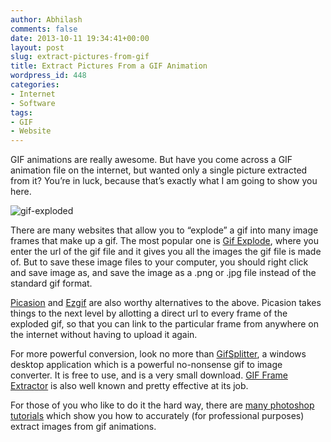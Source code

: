 ```yaml
---
author: Abhilash
comments: false
date: 2013-10-11 19:34:41+00:00
layout: post
slug: extract-pictures-from-gif
title: Extract Pictures From a GIF Animation
wordpress_id: 448
categories:
- Internet
- Software
tags:
- GIF
- Website
---
```


GIF animations are really awesome. But have you come across a GIF animation file on the internet, but wanted only a single picture extracted from it? You’re in luck, because that’s exactly what I am going to show you here.

![gif-exploded](http://img.techcovered.org/tc/gif-exploded.png)

There are many websites that allow you to “explode” a gif into many image frames that make up a gif. The most popular one is [Gif Explode](http://gif-explode.com/), where you enter the url of the gif file and it gives you all the images the gif file is made of. But to save these image files to your computer, you should right click and save image as, and save the image as a .png or .jpg file instead of the standard gif format.

[Picasion](http://picasion.com/get-frames/) and [Ezgif](http://ezgif.com/split) are also worthy alternatives to the above. Picasion takes things to the next level by allotting a direct url to every frame of the exploded gif, so that you can link to the particular frame from anywhere on the internet without having to upload it again.

For more powerful conversion, look no more than [GifSplitter](http://www.xoyosoft.com/gs/), a windows desktop application which is a powerful no-nonsense gif to image converter. It is free to use, and is a very small download. [GIF Frame Extractor](http://www.evanolds.com/#GFE) is also well known and pretty effective at its job.

For those of you who like to do it the hard way, there are [many photoshop tutorials](http://grafikdesign.wordpress.com/2008/11/17/how-to-open-animated-gifs-in-photoshop-cs4/) which show you how to accurately (for professional purposes) extract images from gif animations.
